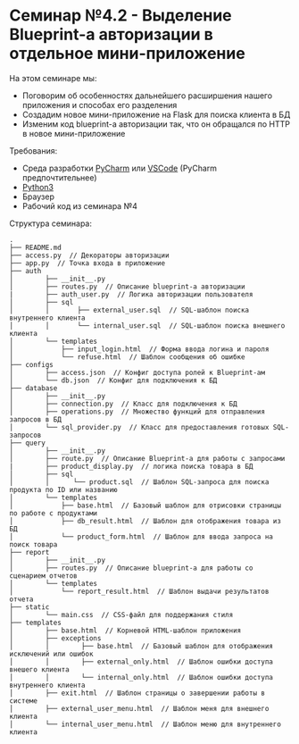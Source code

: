 # Семинар №4.2 - Выделение Blueprint-а авторизации в отдельное мини-приложение

На этом семинаре мы:
- Поговорим об особенностях дальнейшего расширшения нашего приложения и способах его разделения
- Создадим новое мини-приложение на Flask для поиска клиента в БД
- Изменим код blueprint-а авторизации так, что он обращался по HTTP в новое мини-приложение

Требования:
- Среда разработки [PyCharm](https://www.jetbrains.com/pycharm/download) или [VSCode](https://code.visualstudio.com/) (PyCharm предпочтительнее)
- [Python3](https://www.python.org/downloads/)
- Браузер
- Рабочий код из семинара №4

Структура семинара:
```
.
├── README.md
├── access.py  // Декораторы авторизации
├── app.py  // Точка входа в приложение
├── auth
│        ├── __init__.py
│        ├── routes.py  // Описание blueprint-а авторизации
|        ├── auth_user.py  // Логика авторизации пользователя
│        ├── sql
│        │       ├── external_user.sql  // SQL-шаблон поиска внутреннего клиента
│        │       └── internal_user.sql  // SQL-шаблон поиска внешнего клиента
│        └── templates
│            ├── input_login.html  // Форма ввода логина и пароля
│            └── refuse.html  // Шаблон сообщения об ошибке
├── configs
│        ├── access.json  // Конфиг доступа ролей к Blueprint-ам
│        └── db.json  // Конфиг для подключения к БД
├── database
│        ├── __init__.py
│        ├── connection.py  // Класс для подключения к БД
│        ├── operations.py  // Множество функций для отправления запросов в БД
│        └── sql_provider.py  // Класс для предоставления готовых SQL-запросов
├── query
│        ├── __init__.py
│        ├── route.py  // Описание Blueprint-а для работы с запросами
|        ├── product_display.py  // логика поиска товара в БД
│        ├── sql
│        │      └── product.sql  // Шаблон SQL-запроса для поиска продукта по ID или названию
│        └── templates
│            ├── base.html  // Базовый шаблон для отрисовки страницы по работе с продуктами
│            ├── db_result.html  // Шаблон для отображения товара из БД
│            └── product_form.html  // Шаблон для ввода запроса на поиск товара
├── report
│        ├── __init__.py
│        ├── routes.py  // Описание blueprint-а для работы со сценарием отчетов
│        └── templates
│            └── report_result.html  // Шаблон выдачи результатов отчета
├── static
│        └── main.css  // CSS-файл для поддержания стиля
├── templates
│        ├── base.html  // Корневой HTML-шаблон приложения
│        ├── exceptions
│        │        ├── base.html  // Базовый шаблон для отображения исключений или ошибок
│        │        ├── external_only.html  // Шаблон ошибки доступа внешего клиента
│        │        └── internal_only.html  // Шаблон ошибки доступа внутреннего клиента
│        ├── exit.html  // Шаблон страницы о завершении работы в системе
│        ├── external_user_menu.html  // Шаблон меня для внешнего клиента
│        └── internal_user_menu.html  // Шаблон меню для внутреннего клиента
```